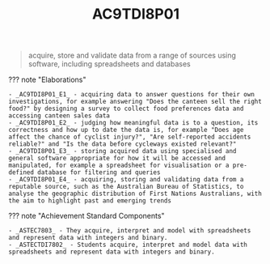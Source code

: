 ﻿---
backlinks:
- title: CSER Statistics - Content in Action
  url: /sense/Teaching/Mathematics/cser-mooc/cser-cia-statistics.html
- title: Learning Areas
  url: /sense/Teaching/Curriculum/v9/v9-learning-areas.html
tags: australian-curriculum
title: AC9TDI8P01
type: note
---
> acquire, store and validate data from a range of sources using software, including spreadsheets and databases

??? note "Elaborations"

	- _AC9TDI8P01_E1_ - acquiring data to answer questions for their own investigations, for example answering "Does the canteen sell the right food?" by designing a survey to collect food preferences data and accessing canteen sales data
	- _AC9TDI8P01_E2_ - judging how meaningful data is to a question, its correctness and how up to date the data is, for example "Does age affect the chance of cyclist injury?", "Are self-reported accidents reliable?" and "Is the data before cycleways existed relevant?"
	- _AC9TDI8P01_E3_ - storing acquired data using specialised and general software appropriate for how it will be accessed and manipulated, for example a spreadsheet for visualisation or a pre-defined database for filtering and queries
	- _AC9TDI8P01_E4_ - acquiring, storing and validating data from a reputable source, such as the Australian Bureau of Statistics, to analyse the geographic distribution of First Nations Australians, with the aim to highlight past and emerging trends
??? note "Achievement Standard Components"

	- _ASTEC7803_ - They acquire, interpret and model with spreadsheets and represent data with integers and binary.
	- _ASTECTDI7802_ - Students acquire, interpret and model data with spreadsheets and represent data with integers and binary.